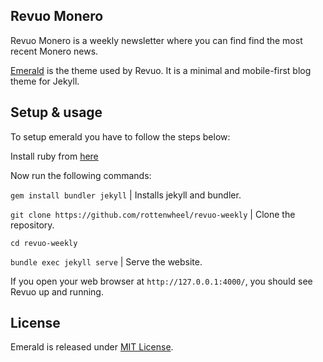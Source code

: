 ## Revuo Monero

Revuo Monero is a weekly newsletter where you can find find the most recent Monero news.

[Emerald](https://github.com/KingFelix/emerald/) is the theme used by Revuo. It is a minimal and mobile-first blog theme for Jekyll.

## Setup & usage
To setup emerald you have to follow the steps below: 

Install ruby from [here](https://www.ruby-lang.org/en/)

Now run the following commands:

`gem install bundler jekyll` | Installs jekyll and bundler.

`git clone https://github.com/rottenwheel/revuo-weekly` | Clone the repository.

`cd revuo-weekly`

`bundle exec jekyll serve` | Serve the website.

If you open your web browser at `http://127.0.0.1:4000/`, you should see Revuo up and running.

## License
Emerald is released under [MIT License](license.md).
